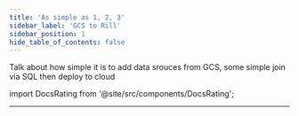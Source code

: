 ```yaml
---
title: 'As simple as 1, 2, 3'
sidebar_label: 'GCS to Rill'
sidebar_position: 1
hide_table_of_contents: false
---
```



Talk about how simple it is to add data srouces from GCS, 
some simple join via SQL then deploy to cloud



import DocsRating from '@site/src/components/DocsRating';

---
<DocsRating />